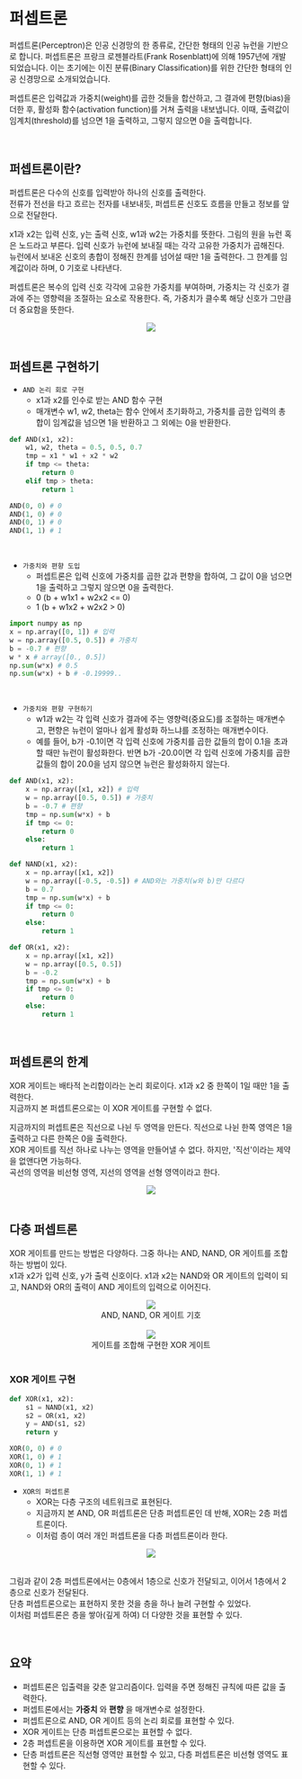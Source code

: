 # 퍼셉트론


퍼셉트론(Perceptron)은 인공 신경망의 한 종류로, 간단한 형태의 인공 뉴런을 기반으로 합니다. 퍼셉트론은 프랑크 로젠블라트(Frank Rosenblatt)에 의해 1957년에 개발되었습니다. 이는 초기에는 이진 분류(Binary Classification)를 위한 간단한 형태의 인공 신경망으로 소개되었습니다.  

퍼셉트론은 입력값과 가중치(weight)를 곱한 것들을 합산하고, 그 결과에 편향(bias)을 더한 후, 활성화 함수(activation function)를 거쳐 출력을 내보냅니다. 이때, 출력값이 임계치(threshold)를 넘으면 1을 출력하고, 그렇지 않으면 0을 출력합니다.  

<br/>

## 퍼셉트론이란?

퍼셉트론은 다수의 신호를 입력받아 하나의 신호를 출력한다.  
전류가 전선을 타고 흐르는 전자를 내보내듯, 퍼셉트론 신호도 흐름을 만들고 정보를 앞으로 전달한다.  

x1과 x2는 입력 신호, y는 출력 신호, w1과 w2는 가중치를 뜻한다. 그림의 원을 뉴런 혹은 노드라고 부른다. 입력 신호가 뉴런에 보내질 때는 각각 고유한 가중치가 곱해진다. 뉴런에서 보내온 신호의 총합이 정해진 한계를 넘어설 때만 1을 출력한다. 그 한계를 임계값이라 하며, 0 기호로 나타낸다.  

퍼셉트론은 복수의 입력 신호 각각에 고유한 가중치를 부여하며, 가중치는 각 신호가 결과에 주는 영향력을 조절하는 요소로 작용한다. 즉, 가중치가 클수록 해당 신호가 그만큼 더 중요함을 뜻한다.  

<div align="center">
    <img src="./images/Perceptron_Exam_1.PNG">
</div>
<br/>

## 퍼셉트론 구현하기

 - `AND 논리 회로 구현`
    - x1과 x2를 인수로 받는 AND 함수 구현
    - 매개변수 w1, w2, theta는 함수 안에서 초기화하고, 가중치를 곱한 입력의 총합이 임계값을 넘으면 1을 반환하고 그 외에는 0을 반환한다.
```python
def AND(x1, x2):
    w1, w2, theta = 0.5, 0.5, 0.7
    tmp = x1 * w1 + x2 * w2
    if tmp <= theta:
        return 0
    elif tmp > theta:
        return 1

AND(0, 0) # 0
AND(1, 0) # 0
AND(0, 1) # 0
AND(1, 1) # 1
```

<br/>

 - `가중치와 편향 도입`
    - 퍼셉트론은 입력 신호에 가중치를 곱한 값과 편향을 합하여, 그 값이 0을 넘으면 1을 출력하고 그렇지 않으면 0을 출력한다.
    - 0 (b + w1x1 + w2x2 <= 0)
    - 1 (b + w1x2 + w2x2 > 0)
```python
import numpy as np
x = np.array([0, 1]) # 입력
w = np.array([0.5, 0.5]) # 가중치
b = -0.7 # 편향
w * x # array([0., 0.5])
np.sum(w*x) # 0.5
np.sum(w*x) + b # -0.19999..
```

<br/>

 - `가중치와 편향 구현하기`
    - w1과 w2는 각 입력 신호가 결과에 주는 영향력(중요도)를 조절하는 매개변수고, 편향은 뉴런이 얼마나 쉽게 활성화 하느냐를 조정하는 매개변수이다.
    - 예를 들어, b가 -0.1이면 각 입력 신호에 가중치를 곱한 값들의 합이 0.1을 초과할 때만 뉴런이 활성화한다. 반면 b가 -20.0이면 각 입력 신호에 가중치를 곱한 값들의 합이 20.0을 넘지 않으면 뉴런은 활성화하지 않는다.
```python
def AND(x1, x2):
    x = np.array([x1, x2]) # 입력
    w = np.array([0.5, 0.5]) # 가중치
    b = -0.7 # 편향
    tmp = np.sum(w*x) + b
    if tmp <= 0:
        return 0
    else:
        return 1

def NAND(x1, x2):
    x = np.array([x1, x2])
    w = np.array([-0.5, -0.5]) # AND와는 가중치(w와 b)만 다르다
    b = 0.7
    tmp = np.sum(w*x) + b
    if tmp <= 0:
        return 0
    else:
        return 1

def OR(x1, x2):
    x = np.array([x1, x2])
    w = np.array([0.5, 0.5])
    b = -0.2
    tmp = np.sum(w*x) + b
    if tmp <= 0:
        return 0
    else:
        return 1
```

<br/>

## 퍼셉트론의 한계

XOR 게이트는 배타적 논리합이라는 논리 회로이다. x1과 x2 중 한쪽이 1일 때만 1을 출력한다.  
지금까지 본 퍼셉트론으로는 이 XOR 게이트를 구현할 수 없다.  

지금까지의 퍼셉트론은 직선으로 나뉜 두 영역을 만든다. 직선으로 나뉜 한쪽 영역은 1을 출력하고 다른 한쪽은 0을 출력한다.  
XOR 게이트를 직선 하나로 나누는 영역을 만들어낼 수 없다. 하지만, '직선'이라는 제약을 없앤다면 가능하다.  
곡선의 영역을 비선형 영역, 지선의 영역을 선형 영역이라고 한다.  

<div align="center">
    <img src="./images/XOR.PNG">
</div>
<br/>

## 다층 퍼셉트론

XOR 게이트를 만드는 방법은 다양하다. 그중 하나는 AND, NAND, OR 게이트를 조합하는 방법이 있다.  
x1과 x2가 입력 신호, y가 출력 신호이다. x1과 x2는 NAND와 OR 게이트의 입력이 되고, NAND와 OR의 출력이 AND 게이트의 입력으로 이어진다.  

<div align="center">
    <img src="./images/Gate_Types.PNG"><br/>
    AND, NAND, OR 게이트 기호
</div>
<br/>

<div align="center">
    <img src="./images/XOR_Gate.PNG"><br/>
    게이트를 조합해 구현한 XOR 게이트
</div>
<br/>

### XOR 게이트 구현

```python
def XOR(x1, x2):
    s1 = NAND(x1, x2)
    s2 = OR(x1, x2)
    y = AND(s1, s2)
    return y

XOR(0, 0) # 0
XOR(1, 0) # 1
XOR(0, 1) # 1
XOR(1, 1) # 1
```

 - `XOR의 퍼셉트론`
    - XOR는 다층 구조의 네트워크로 표현된다.
    - 지금까지 본 AND, OR 퍼셉트론은 단층 퍼셉트론인 데 반해, XOR는 2층 퍼셉트론이다.
    - 이처럼 층이 여러 개인 퍼셉트론을 다층 퍼셉트론이라 한다.

<div align="center">
    <img src="./images/XOR_Perceptron.PNG">
</div>
<br/>

그림과 같이 2층 퍼셉트론에서는 0층에서 1층으로 신호가 전달되고, 이어서 1층에서 2층으로 신호가 전달된다.  
단층 퍼셉트론으로는 표현하지 못한 것을 층을 하나 늘려 구현할 수 있었다.  
이처럼 퍼셉트론은 층을 쌓아(깊게 하여) 더 다양한 것을 표현할 수 있다.  

<br/>

## 요약

 - 퍼셉트론은 입출력을 갖춘 알고리즘이다. 입력을 주면 정해진 규칙에 따른 값을 출력한다.
 - 퍼셉트론에서는 __가중치__ 와 __편향__ 을 매개변수로 설정한다.
 - 퍼셉트론으로 AND, OR 게이트 등의 논리 회로를 표현할 수 있다.
 - XOR 게이트는 단층 퍼셉트론으로는 표현할 수 없다.
 - 2층 퍼셉트론을 이용하면 XOR 게이트를 표현할 수 있다.
 - 단층 퍼셉트론은 직선형 영역만 표현할 수 있고, 다층 퍼셉트론은 비선형 영역도 표현할 수 있다.


